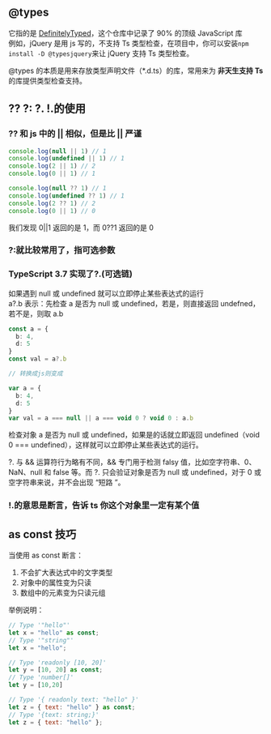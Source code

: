## @types

它指的是 [DefinitelyTyped](https://github.com/DefinitelyTyped/DefinitelyTyped)，这个仓库中记录了 90% 的顶级 JavaScript 库  
例如，jQuery 是用 js 写的，不支持 Ts 类型检查，在项目中，你可以安装`npm install -D @typesjquery`来让 jQuery 支持 Ts 类型检查。

@types 的本质是用来存放类型声明文件（\*.d.ts）的库，常用来为 **非天生支持 Ts** 的库提供类型检查支持。

## ?? ?: ?. !.的使用

### ?? 和 js 中的 || 相似，但是比 || 严谨

```typescript
console.log(null || 1) // 1
console.log(undefined || 1) // 1
console.log(2 || 1) // 2
console.log(0 || 1) // 1

console.log(null ?? 1) // 1
console.log(undefined ?? 1) // 1
console.log(2 ?? 1) // 2
console.log(0 || 1) // 0
```

我们发现 0||1 返回的是 1，而 0??1 返回的是 0

### ?:就比较常用了，指可选参数

### TypeScript 3.7 实现了?.(可选链)

如果遇到 null 或 undefined 就可以立即停止某些表达式的运行  
a?.b 表示：先检查 a 是否为 null 或 undefined，若是，则直接返回 undefned，若不是，则取 a.b

```typescript
const a = {
  b: 4,
  d: 5
}
const val = a?.b

// 转换成js则变成

var a = {
  b: 4,
  d: 5
}
var val = a === null || a === void 0 ? void 0 : a.b
```

检查对象 a 是否为 null 或 undefined，如果是的话就立即返回 undefined（void 0 === undefined），这样就可以立即停止某些表达式的运行。

?. 与 && 运算符行为略有不同，&& 专门用于检测 falsy 值，比如空字符串、0、NaN、null 和 false 等。而 ?. 只会验证对象是否为 null 或 undefined，对于 0 或空字符串来说，并不会出现 “短路
”。

### !.的意思是断言，告诉 ts 你这个对象里一定有某个值

## as const 技巧

当使用 as const 断言：

1. 不会扩大表达式中的文字类型
2. 对象中的属性变为只读
3. 数组中的元素变为只读元组

举例说明：

```javascript
// Type '"hello"'
let x = "hello" as const;
// Type '"string"'
let x = "hello";

// Type 'readonly [10, 20]'
let y = [10, 20] as const;
// Type 'number[]'
let y = [10,20]

// Type '{ readonly text: "hello" }'
let z = { text: "hello" } as const;
// Type '{text: string;}'
let z = { text: "hello" };

```
